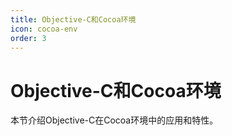 ```yaml
---
title: Objective-C和Cocoa环境
icon: cocoa-env
order: 3
---
```


# Objective-C和Cocoa环境

本节介绍Objective-C在Cocoa环境中的应用和特性。

